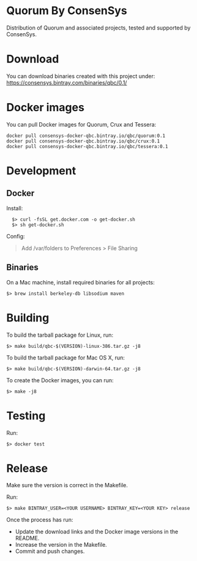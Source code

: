 # Quorum By ConsenSys

Distribution of Quorum and associated projects, tested and supported by ConsenSys.

# Download

You can download binaries created with this project under:
   https://consensys.bintray.com/binaries/qbc/0.1/

# Docker images

You can pull Docker images for Quorum, Crux and Tessera:
```
docker pull consensys-docker-qbc.bintray.io/qbc/quorum:0.1
docker pull consensys-docker-qbc.bintray.io/qbc/crux:0.1
docker pull consensys-docker-qbc.bintray.io/qbc/tessera:0.1
```

# Development

## Docker

Install:
```
  $> curl -fsSL get.docker.com -o get-docker.sh
  $> sh get-docker.sh
```

Config:
> Add /var/folders to Preferences > File Sharing


## Binaries

On a Mac machine, install required binaries for all projects:

`$> brew install berkeley-db libsodium maven`

# Building

To build the tarball package for Linux, run:
```
$> make build/qbc-$(VERSION)-linux-386.tar.gz -j8
```

To build the tarball package for Mac OS X, run:
```
$> make build/qbc-$(VERSION)-darwin-64.tar.gz -j8
```

To create the Docker images, you can run:
```
$> make -j8
```

# Testing

Run:
```
$> docker test
```

# Release

Make sure the version is correct in the Makefile.

Run:
```
$> make BINTRAY_USER=<YOUR USERNAME> BINTRAY_KEY=<YOUR KEY> release
```

Once the process has run:
* Update the download links and the Docker image versions in the README.
* Increase the version in the Makefile.
* Commit and push changes.
